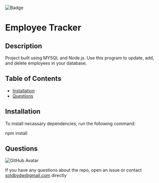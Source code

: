 ![Badge](https://img.shields.io/badge/license-GPL-brightgreen.svg)

# Employee Tracker
                          
## Description
                          
Project built using MYSQL and Node.js. Use this program to update, add, and delete employees in  your database. 
                          
## Table of Contents
                           
* [Installation](#installation)
* [Questions](#questions)
                          
## Installation
                          
To install necassary dependencies, run the following command:
                          
npm install
                          
    
## Questions
                          
![GitHub Avatar](https://avatars0.githubusercontent.com/u/58758770?v=4)
            
If you have any questions about the repo, open an issue or contact soldbydw@gmail.com directly
            
